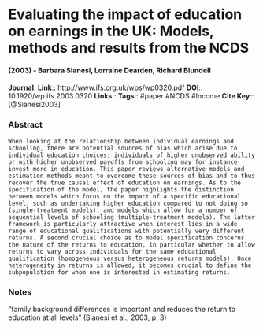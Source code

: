 # Evaluating the impact of education on earnings in the UK: Models, methods and results from the NCDS
#### (2003) - Barbara Sianesi, Lorraine Dearden, Richard Blundell
**Journal**: 
**Link**:: http://www.ifs.org.uk/wps/wp0320.pdf
**DOI**:: 10.1920/wp.ifs.2003.0320
**Links**:: 
**Tags**:: #paper #NCDS #Income 
**Cite Key**:: [@Sianesi2003]

### Abstract

```
When looking at the relationship between individual earnings and schooling, there are potential sources of bias which arise due to individual education choices; individuals of higher unobserved ability or with higher unobserved payoffs from schooling may for instance invest more in education. This paper reviews alternative models and estimation methods meant to overcome these sources of bias and to thus recover the true causal effect of education on earnings. As to the specification of the model, the paper highlights the distinction between models which focus on the impact of a specific educational level, such as undertaking higher education compared to not doing so (single-treatment models), and models which allow for a number of sequential levels of schooling (multiple-treatment models). The latter framework is particularly attractive when interest lies in a wide range of educational qualifications with potentially very different returns. A second crucial choice as to model specification concerns the nature of the returns to education, in particular whether to allow returns to vary across individuals for the same educational qualification (homogeneous versus heterogeneous returns models). Once heterogeneity in returns is allowed, it becomes crucial to define the subpopulation for whom one is interested in estimating returns.
```

### Notes

“family background differences is important and reduces the return to education at all levels” (Sianesi et al., 2003, p. 3)